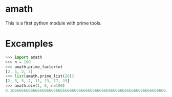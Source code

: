 # amath

This is a first python module with prime tools.

# Excamples

```python
>>> import amath
>>> n = 100
>>> amath.prime_factor(n)
[2, 5, 2, 5]
>>> list(amath.prime_list(20))
[2, 3, 5, 7, 11, 13, 17, 19]
>>> amath.div(1, 6, n=100)
0.166666666666666666666666666666666666666666666666666666666666666666667
```
